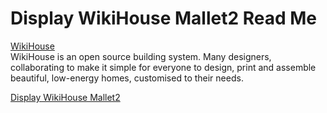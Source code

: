 Display WikiHouse Mallet2 Read Me
===

<span style=display:none; >[View as web page]( http://wikihouse-foundation.github.io/index.html#./experiments/display-wikihouse-mallet2/readme.md# "view the files as apps." ) </span>  

[WikiHouse]( http://www.wikihouse.cc/ )  
WikiHouse is an open source building system. Many designers, collaborating to make it simple for everyone to design, print and assemble beautiful, low-energy homes, customised to their needs.

[Display WikiHouse Mallet2]( http://wikihouse-foundation.github.io/experiments/display-wikihouse-mallet2/latest/index.html )  
